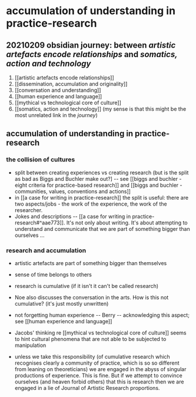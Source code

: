 # accumulation of understanding in practice-research

## 20210209 obsidian journey:  between _artistic artefacts encode relationships_ and _somatics, action and technology_

1. [[artistic artefacts encode relationships]]
2. [[dissemination, accumulation and originality]]
3. [[conversation and understanding]]
4. [[human experience and language]]
5. [[mythical vs technological core of culture]]
6. [[somatics, action and technology]] (my sense is that this might be the most unrelated link in the _journey_)

## accumulation of understanding in practice-research

### the collision of cultures

- split between creating experiences vs creating research (but is the split as bad as Biggs and Buchler make out?] -- see [[biggs and buchler - eight criteria for practice-based research]] and [[biggs and buchler - communities, values, conventions and actions]]
- in [[a case for writing in practice-research]] the split is useful: there are two aspects/jobs - the work of the experience, the work of the researcher. 
- Jokes and descriptions -- [[a case for writing in practice-research#^aae773]]. It's not only about writing. It's about attempting to understand and communicate that we are part of something bigger than ourselves ...

### research and accumulation

- artistic artefacts are part of something bigger than themselves
- sense of time belongs to others
- research is cumulative (if it isn't it can't be called research)

- Noe also discusses the conversation in the arts. How is this not cumulative? (it's just mostly unwritten)
- not forgetting human experience -- Berry -- acknowledging this aspect; see [[human experience and language]]
- Jacobs' thinking re [[mythical vs technological core of culture]] seems to hint cultural phenomena that are not able to be subjected to manipulation 

- unless we take this responsibility (of cumulative research which recognises clearly a community of practice, which is so so different from leaning on theoreticians) we are engaged in the abyss of singular productions of experience. This is fine. But if we attempt to convince ourselves (and heaven forbid others) that this is research then we are engaged in a lie of Journal of Artistic Research proportions.  


